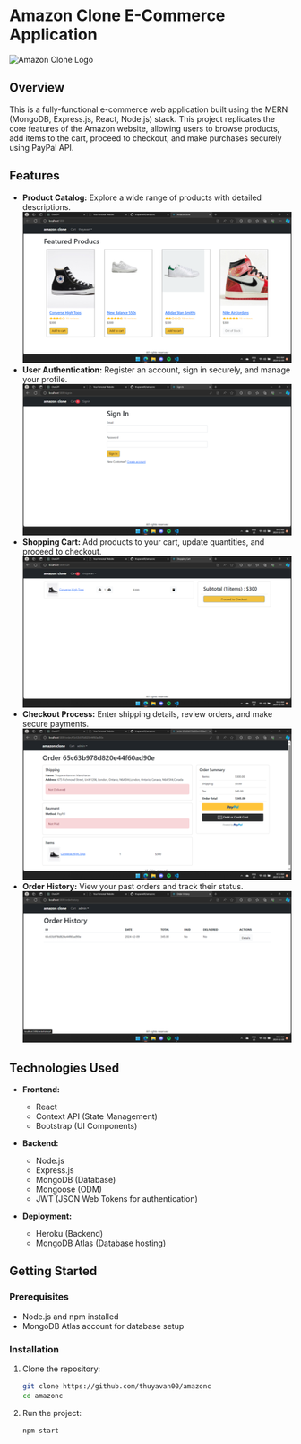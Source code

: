 # Amazon Clone E-Commerce Application

![Amazon Clone Logo](./images/amazon-clone-logo.png)

## Overview

This is a fully-functional e-commerce web application built using the MERN (MongoDB, Express.js, React, Node.js) stack. This project replicates the core features of the Amazon website, allowing users to browse products, add items to the cart, proceed to checkout, and make purchases securely using PayPal API.

## Features

- **Product Catalog:** Explore a wide range of products with detailed descriptions.
  ![Product page ](./gitimg/1.png)
- **User Authentication:** Register an account, sign in securely, and manage your profile.
  ![Auth page ](./gitimg/6.png)
- **Shopping Cart:** Add products to your cart, update quantities, and proceed to checkout.
  ![Cart page ](./gitimg/2.png)
- **Checkout Process:** Enter shipping details, review orders, and make secure payments.
  ![Checkout page ](./gitimg/7.png)
- **Order History:** View your past orders and track their status.
  ![History page ](./gitimg/9.png)

## Technologies Used

- **Frontend:**

  - React
  - Context API (State Management)
  - Bootstrap (UI Components)

- **Backend:**

  - Node.js
  - Express.js
  - MongoDB (Database)
  - Mongoose (ODM)
  - JWT (JSON Web Tokens for authentication)

- **Deployment:**
  - Heroku (Backend)
  - MongoDB Atlas (Database hosting)

## Getting Started

### Prerequisites

- Node.js and npm installed
- MongoDB Atlas account for database setup

### Installation

1. Clone the repository:

   ```bash
   git clone https://github.com/thuyavan00/amazonc
   cd amazonc
   ```

2. Run the project:

   ```bash
   npm start
   ```
